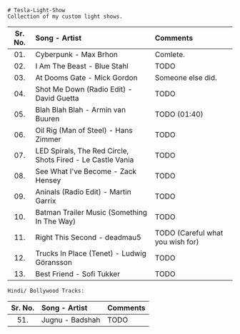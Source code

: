 ```
# Tesla-Light-Show
Collection of my custom light shows. 
```
| Sr. No. | Song - Artist | Comments |
|:-------:|:--------------|:---------|
| 01. | Cyberpunk - Max Brhon | Comlete.|
| 02. | I Am The Beast - Blue Stahl | TODO |
| 03. | At Dooms Gate - Mick Gordon | Someone else did. |
| 04. | Shot Me Down (Radio Edit) - David Guetta | TODO |
| 05. | Blah Blah Blah -  Armin van Buuren | TODO (01:40) |
| 06. | Oil Rig (Man of Steel) - Hans Zimmer | TODO |
| 07. | LED Spirals, The Red Circle, Shots Fired - Le Castle Vania | TODO |
| 08. | See What I've Become - Zack Hensey | TODO |
| 09. | Aninals (Radio Edit) - Martin Garrix | TODO |
| 10. | Batman Trailer Music (Something In The Way) | TODO |
| 11. | Right This Second - deadmau5 | TODO (Careful what you wish for) |
| 12. | Trucks In Place (Tenet) - Ludwig Göransson | TODO |
| 13. | Best Friend - Sofi Tukker | TODO |

```
Hindi/ Bollywood Tracks:
```
| Sr. No. | Song - Artist | Comments |
|:-------:|:--------------|:---------|
| 51. | Jugnu - Badshah | TODO |
